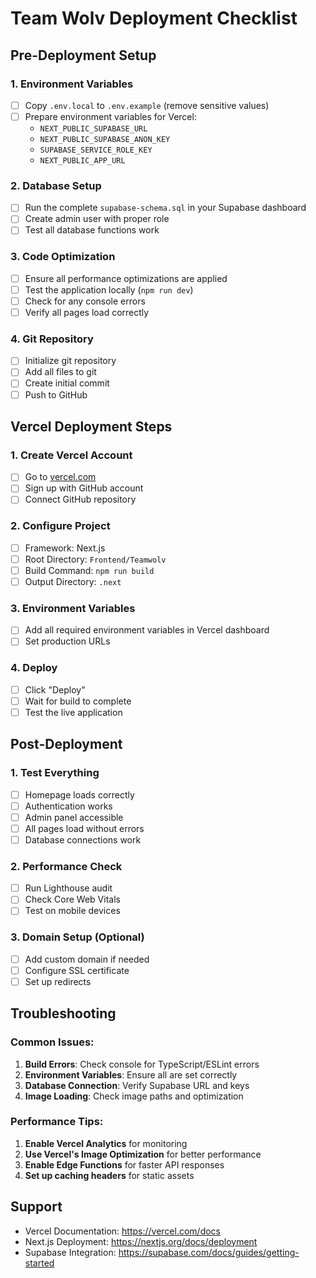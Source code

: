 # Team Wolv Deployment Checklist

## Pre-Deployment Setup

### 1. Environment Variables
- [ ] Copy `.env.local` to `.env.example` (remove sensitive values)
- [ ] Prepare environment variables for Vercel:
  - `NEXT_PUBLIC_SUPABASE_URL`
  - `NEXT_PUBLIC_SUPABASE_ANON_KEY`
  - `SUPABASE_SERVICE_ROLE_KEY`
  - `NEXT_PUBLIC_APP_URL`

### 2. Database Setup
- [ ] Run the complete `supabase-schema.sql` in your Supabase dashboard
- [ ] Create admin user with proper role
- [ ] Test all database functions work

### 3. Code Optimization
- [ ] Ensure all performance optimizations are applied
- [ ] Test the application locally (`npm run dev`)
- [ ] Check for any console errors
- [ ] Verify all pages load correctly

### 4. Git Repository
- [ ] Initialize git repository
- [ ] Add all files to git
- [ ] Create initial commit
- [ ] Push to GitHub

## Vercel Deployment Steps

### 1. Create Vercel Account
- [ ] Go to [vercel.com](https://vercel.com)
- [ ] Sign up with GitHub account
- [ ] Connect GitHub repository

### 2. Configure Project
- [ ] Framework: Next.js
- [ ] Root Directory: `Frontend/Teamwolv`
- [ ] Build Command: `npm run build`
- [ ] Output Directory: `.next`

### 3. Environment Variables
- [ ] Add all required environment variables in Vercel dashboard
- [ ] Set production URLs

### 4. Deploy
- [ ] Click "Deploy"
- [ ] Wait for build to complete
- [ ] Test the live application

## Post-Deployment

### 1. Test Everything
- [ ] Homepage loads correctly
- [ ] Authentication works
- [ ] Admin panel accessible
- [ ] All pages load without errors
- [ ] Database connections work

### 2. Performance Check
- [ ] Run Lighthouse audit
- [ ] Check Core Web Vitals
- [ ] Test on mobile devices

### 3. Domain Setup (Optional)
- [ ] Add custom domain if needed
- [ ] Configure SSL certificate
- [ ] Set up redirects

## Troubleshooting

### Common Issues:
1. **Build Errors**: Check console for TypeScript/ESLint errors
2. **Environment Variables**: Ensure all are set correctly
3. **Database Connection**: Verify Supabase URL and keys
4. **Image Loading**: Check image paths and optimization

### Performance Tips:
1. **Enable Vercel Analytics** for monitoring
2. **Use Vercel's Image Optimization** for better performance
3. **Enable Edge Functions** for faster API responses
4. **Set up caching headers** for static assets

## Support
- Vercel Documentation: https://vercel.com/docs
- Next.js Deployment: https://nextjs.org/docs/deployment
- Supabase Integration: https://supabase.com/docs/guides/getting-started

